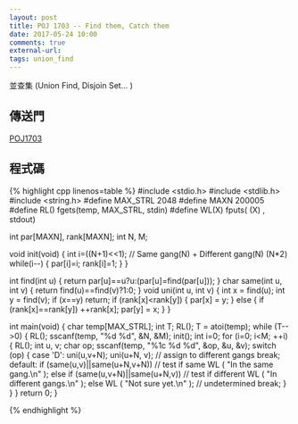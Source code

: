 ```yaml
---
layout: post
title: POJ 1703 -- Find them, Catch them
date: 2017-05-24 10:00
comments: true
external-url:
tags: union_find
---
```


並查集 (Union Find, Disjoin Set... )

## 傳送門

[POJ1703](http://poj.org/problem?id=1703)

## 程式碼

{% highlight cpp linenos=table %}
#include <stdio.h>
#include <stdlib.h>
#include <string.h>
#define MAX_STRL 2048
#define MAXN 200005
#define RL() fgets(temp, MAX_STRL, stdin)
#define WL(X) fputs( (X) , stdout)

int par[MAXN], rank[MAXN];
int N, M;

void init(void) {
    int i=((N+1)<<1); // Same gang(N) + Different gang(N) (N*2)
    while(i--) {
        par[i]=i;
        rank[i]=1;
    }
}

int find(int u) { return par[u]==u?u:(par[u]=find(par[u])); }
char same(int u, int v) { return find(u)==find(v)?1:0; }
void uni(int u, int v) {
    int x = find(u);
    int y = find(v);
    if (x==y) return;
    if (rank[x]<rank[y]) {
        par[x] = y;
    } else {
        if (rank[x]==rank[y])
            ++rank[x];
        par[y] = x;
    }
}

int main(void) {
    char temp[MAX_STRL];
    int T;
    RL();
    T = atoi(temp);
    while (T-->0) {
        RL();
        sscanf(temp, "%d %d", &N, &M);
        init();
        int i=0;
        for (i=0; i<M; ++i) {
            RL();
            int u, v;
            char op;
            sscanf(temp, "%1c %d %d", &op, &u, &v);
            switch (op) {
                case 'D':
                    uni(u,v+N); uni(u+N, v); // assign to different gangs
                    break;
                default:
                    if (same(u,v)||same(u+N,v+N))  // test if same
                        WL ( "In the same gang.\n" );
                    else if (same(u,v+N)||same(u+N,v)) // test if different
                        WL ( "In different gangs.\n" );
                    else
                        WL ( "Not sure yet.\n" ); // undetermined
                    break;
            }
        }
    }
    return 0;
}

{% endhighlight %}

